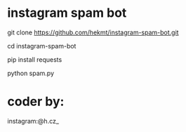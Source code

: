# instagram spam bot


git clone https://github.com/hekmt/instagram-spam-bot.git

cd instagram-spam-bot

pip install requests

python spam.py

# coder by:
instagram:@h.cz_
